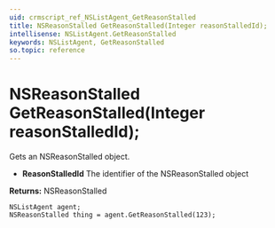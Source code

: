 ```yaml
---
uid: crmscript_ref_NSListAgent_GetReasonStalled
title: NSReasonStalled GetReasonStalled(Integer reasonStalledId);
intellisense: NSListAgent.GetReasonStalled
keywords: NSListAgent, GetReasonStalled
so.topic: reference
---
```


# NSReasonStalled GetReasonStalled(Integer reasonStalledId);

Gets an NSReasonStalled object.

* **ReasonStalledId** The identifier of the NSReasonStalled object

**Returns:** NSReasonStalled

```crmscript
NSListAgent agent;
NSReasonStalled thing = agent.GetReasonStalled(123);
```

